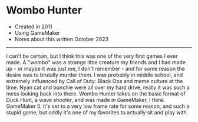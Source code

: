 # Wombo Hunter
- Created in 2011
- Using GameMaker
- Notes about this written October 2023
---
I can't be certain, but I think this was one of the very first games I ever made. A "wombo" was a strange little creature my friends and I had made up - or maybe it was just me, I don't remember - and for some reason the desire was to brutally murder them. I was probably in middle school, and extremely influenced by Call of Duty: Black Ops and meme culture at the time. Nyan cat and bunchie were all over my hard drive, really it was such a mess looking back into there. Wombo Hunter takes on the basic format of Duck Hunt, a wave shooter, and was made in GameMaker, I think GameMaker 5. It's set to a very low frame rate for some reason, and such a stupid game, but oddly it's one of my favorites to actually sit and play with.

